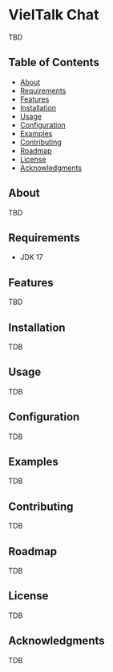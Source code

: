 # VielTalk Chat

TBD

## Table of Contents

- [About](#about)
- [Requirements](#requirements)
- [Features](#features)
- [Installation](#installation)
- [Usage](#usage)
- [Configuration](#configuration)
- [Examples](#examples)
- [Contributing](#contributing)
- [Roadmap](#roadmap)
- [License](#license)
- [Acknowledgments](#acknowledgments)

## About

TBD

## Requirements

- JDK 17

## Features

TBD

## Installation

TDB

## Usage

TDB

## Configuration

TDB

## Examples

TDB

## Contributing

TDB

## Roadmap

TDB

## License

TDB

## Acknowledgments

TDB

